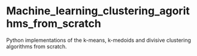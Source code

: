 # Machine_learning_clustering_agorithms_from_scratch
Python implementations of the k-means, k-medoids and divisive clustering algorithms from scratch.

